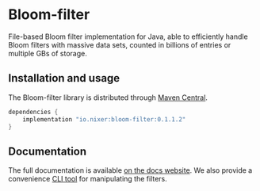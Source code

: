 # Bloom-filter

File-based Bloom filter implementation for Java, able to efficiently handle Bloom filters with massive data sets, 
counted in billions of entries or multiple GBs of storage.

## Installation and usage

The Bloom-filter library is distributed through [Maven Central](https://mvnrepository.com/artifact/io.nixer).

```groovy
dependencies {
    implementation "io.nixer:bloom-filter:0.1.1.2"
}
```

## Documentation

The full documentation is available 
[on the docs website](https://nixer-io.github.io/additional-features/#file-based-bloom-filter-for-java).
We also provide a convenience [CLI tool](https://nixer-io.github.io/additional-features/#bloom-cli-tool) for manipulating the filters. 
